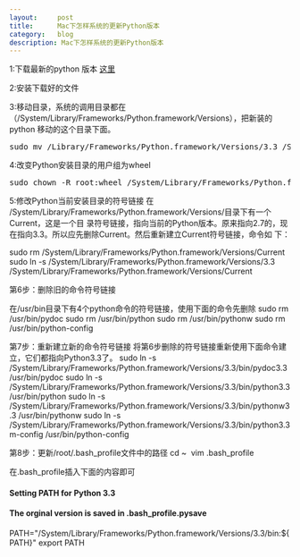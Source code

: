 ```yaml
---
layout:     post
title:      Mac下怎样系统的更新Python版本
category:   blog
description: Mac下怎样系统的更新Python版本
---
```

1:下载最新的python 版本 [这里](https://www.python.org/download/releases/3.3.3)

2:安装下载好的文件

3:移动目录，系统的调用目录都在（/System/Library/Frameworks/Python.framework/Versions），把新装的python 移动的这个目录下面。

<pre class="prettyprint">
sudo mv /Library/Frameworks/Python.framework/Versions/3.3 /System/Library/Frameworks/Python.framework/Versions
</pre>

4:改变Python安装目录的用户组为wheel
<pre class="prettyprint">
sudo chown -R root:wheel /System/Library/Frameworks/Python.framework/Versions/3.3
</pre>

5:修改Python当前安装目录的符号链接
在 /System/Library/Frameworks/Python.framework/Versions/目录下有一个Current，这是一个目 录符号链接，指向当前的Python版本。原来指向2.7的，现在指向3.3。所以应先删除Current。然后重新建立Current符号链接，命令如 下：

sudo rm /System/Library/Frameworks/Python.framework/Versions/Current
sudo ln -s /System/Library/Frameworks/Python.framework/Versions/3.3 /System/Library/Frameworks/Python.framework/Versions/Current

第6步：删除旧的命令符号链接

在/usr/bin目录下有4个python命令的符号链接，使用下面的命令先删除
sudo rm /usr/bin/pydoc
sudo rm /usr/bin/python
sudo rm /usr/bin/pythonw
sudo rm /usr/bin/python-config

第7步：重新建立新的命令符号链接
将第6步删除的符号链接重新使用下面命令建立，它们都指向Python3.3了。
sudo ln -s /System/Library/Frameworks/Python.framework/Versions/3.3/bin/pydoc3.3 /usr/bin/pydoc
sudo ln -s /System/Library/Frameworks/Python.framework/Versions/3.3/bin/python3.3 /usr/bin/python
sudo ln -s /System/Library/Frameworks/Python.framework/Versions/3.3/bin/pythonw3.3 /usr/bin/pythonw
sudo ln -s /System/Library/Frameworks/Python.framework/Versions/3.3/bin/python3.3m-config /usr/bin/python-config

第8步：更新/root/.bash_profile文件中的路径
cd ~
 vim .bash_profile 

在.bash_profile插入下面的内容即可

#### Setting PATH for Python 3.3
#### The orginal version is saved in .bash_profile.pysave
PATH="/System/Library/Frameworks/Python.framework/Versions/3.3/bin:${PATH}"
export PATH
